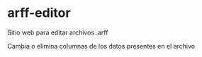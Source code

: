 # arff-editor
Sitio web para editar archivos .arff

Cambia o elimina columnas de los datos presentes en el archivo
